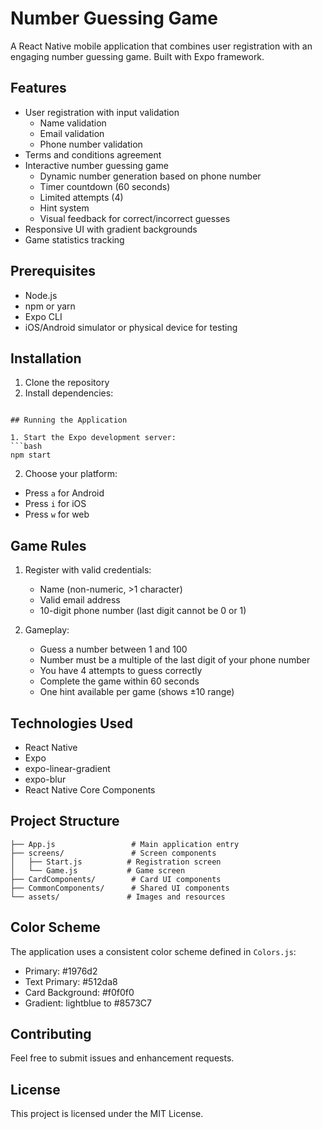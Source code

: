 # Number Guessing Game

A React Native mobile application that combines user registration with an engaging number guessing game. Built with Expo framework.

## Features

- User registration with input validation
  - Name validation
  - Email validation
  - Phone number validation
- Terms and conditions agreement
- Interactive number guessing game
  - Dynamic number generation based on phone number
  - Timer countdown (60 seconds)
  - Limited attempts (4)
  - Hint system
  - Visual feedback for correct/incorrect guesses
- Responsive UI with gradient backgrounds
- Game statistics tracking

## Prerequisites

- Node.js
- npm or yarn
- Expo CLI
- iOS/Android simulator or physical device for testing

## Installation

1. Clone the repository
2. Install dependencies:
```

## Running the Application

1. Start the Expo development server:
```bash
npm start
```

2. Choose your platform:
- Press `a` for Android
- Press `i` for iOS
- Press `w` for web

## Game Rules

1. Register with valid credentials:
   - Name (non-numeric, >1 character)
   - Valid email address
   - 10-digit phone number (last digit cannot be 0 or 1)

2. Gameplay:
   - Guess a number between 1 and 100
   - Number must be a multiple of the last digit of your phone number
   - You have 4 attempts to guess correctly
   - Complete the game within 60 seconds
   - One hint available per game (shows ±10 range)

## Technologies Used

- React Native
- Expo
- expo-linear-gradient
- expo-blur
- React Native Core Components

## Project Structure

```
├── App.js                 # Main application entry
├── screens/               # Screen components
│   ├── Start.js          # Registration screen
│   └── Game.js           # Game screen
├── CardComponents/        # Card UI components
├── CommonComponents/      # Shared UI components
└── assets/               # Images and resources
```

## Color Scheme

The application uses a consistent color scheme defined in `Colors.js`:
- Primary: #1976d2
- Text Primary: #512da8
- Card Background: #f0f0f0
- Gradient: lightblue to #8573C7

## Contributing

Feel free to submit issues and enhancement requests.

## License

This project is licensed under the MIT License.